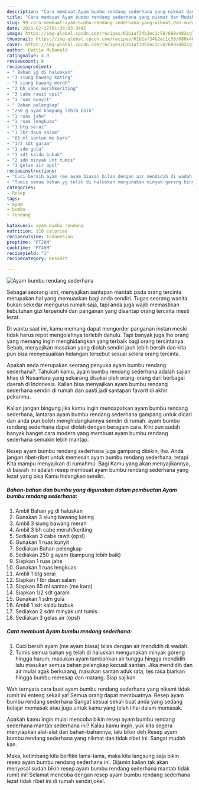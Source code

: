 ```yaml
---
description: "Cara membuat Ayam bumbu rendang sederhana yang nikmat dan Mudah Dibuat"
title: "Cara membuat Ayam bumbu rendang sederhana yang nikmat dan Mudah Dibuat"
slug: 99-cara-membuat-ayam-bumbu-rendang-sederhana-yang-nikmat-dan-mudah-dibuat
date: 2021-02-22T01:36:03.344Z
image: https://img-global.cpcdn.com/recipes/61b1af34b2ec1c58/680x482cq70/ayam-bumbu-rendang-sederhana-foto-resep-utama.jpg
thumbnail: https://img-global.cpcdn.com/recipes/61b1af34b2ec1c58/680x482cq70/ayam-bumbu-rendang-sederhana-foto-resep-utama.jpg
cover: https://img-global.cpcdn.com/recipes/61b1af34b2ec1c58/680x482cq70/ayam-bumbu-rendang-sederhana-foto-resep-utama.jpg
author: Hattie McDonald
ratingvalue: 4.9
reviewcount: 8
recipeingredient:
- " Bahan yg di haluskan"
- "3 siung bawang kating"
- "3 siung bawang merah"
- "3 bh cabe merahkeriting"
- "3 cabe rawit opsl"
- "1 ruas kunyit"
- " Bahan pelengkap"
- "250 g ayam kampung lebih baik"
- "1 ruas jahe"
- "1 ruas lengkuas"
- "1 btg serai"
- "1 lbr daun salam"
- "65 ml santan me kara"
- "1/2 sdt garam"
- "1 sdm gula"
- "1 sdt kaldu bubuk"
- "2 sdm minyak unt tumis"
- "3 gelas air opsl"
recipeinstructions:
- "Cuci bersih ayam (me ayam biasa) bilas dengan air mendidih di wadah."
- "Tumis semua bahan yg telah di haluskan mengunakan minyak goreng hingga harum, masukan ayam tambahkan air tunggu hingga mendidih lalu masukan semua bahan pelengkap kecuali santan. Jika mendidih dan air mulai agak berkurang, masukan santan aduk rata, tes rasa biarkan hingga bumbu meresap dan matang. Siap sajikan"
categories:
- Resep
tags:
- ayam
- bumbu
- rendang

katakunci: ayam bumbu rendang 
nutrition: 110 calories
recipecuisine: Indonesian
preptime: "PT20M"
cooktime: "PT45M"
recipeyield: "1"
recipecategory: Dessert

---
```



![Ayam bumbu rendang sederhana](https://img-global.cpcdn.com/recipes/61b1af34b2ec1c58/680x482cq70/ayam-bumbu-rendang-sederhana-foto-resep-utama.jpg)

Sebagai seorang istri, menyajikan santapan mantab pada orang tercinta merupakan hal yang memuaskan bagi anda sendiri. Tugas seorang  wanita bukan sekedar mengurus rumah saja, tapi anda juga wajib memastikan kebutuhan gizi terpenuhi dan panganan yang disantap orang tercinta mesti lezat.

Di waktu  saat ini, kamu memang dapat mengorder panganan instan meski tidak harus repot mengolahnya terlebih dahulu. Tapi banyak juga lho orang yang memang ingin menghidangkan yang terbaik bagi orang tercintanya. Sebab, menyajikan masakan yang diolah sendiri jauh lebih bersih dan kita pun bisa menyesuaikan hidangan tersebut sesuai selera orang tercinta. 



Apakah anda merupakan seorang penyuka ayam bumbu rendang sederhana?. Tahukah kamu, ayam bumbu rendang sederhana adalah sajian khas di Nusantara yang sekarang disukai oleh orang-orang dari berbagai daerah di Indonesia. Kalian bisa menyajikan ayam bumbu rendang sederhana sendiri di rumah dan pasti jadi santapan favorit di akhir pekanmu.

Kalian jangan bingung jika kamu ingin mendapatkan ayam bumbu rendang sederhana, lantaran ayam bumbu rendang sederhana gampang untuk dicari dan anda pun boleh menghidangkannya sendiri di rumah. ayam bumbu rendang sederhana dapat diolah dengan beragam cara. Kini pun sudah banyak banget cara modern yang membuat ayam bumbu rendang sederhana semakin lebih mantap.

Resep ayam bumbu rendang sederhana juga gampang dibikin, lho. Anda jangan ribet-ribet untuk memesan ayam bumbu rendang sederhana, tetapi Kita mampu menyajikan di rumahmu. Bagi Kamu yang akan menyajikannya, di bawah ini adalah resep membuat ayam bumbu rendang sederhana yang lezat yang bisa Kamu hidangkan sendiri.

<!--inarticleads1-->

##### Bahan-bahan dan bumbu yang digunakan dalam pembuatan Ayam bumbu rendang sederhana:

1. Ambil  Bahan yg di haluskan
1. Gunakan 3 siung bawang kating
1. Ambil 3 siung bawang merah
1. Ambil 3 bh cabe merah/keriting
1. Sediakan 3 cabe rawit (opsl)
1. Gunakan 1 ruas kunyit
1. Sediakan  Bahan pelengkap
1. Sediakan 250 g ayam (kampung lebih baik)
1. Siapkan 1 ruas jahe
1. Gunakan 1 ruas lengkuas
1. Ambil 1 btg serai
1. Siapkan 1 lbr daun salam
1. Siapkan 65 ml santan (me kara)
1. Siapkan 1/2 sdt garam
1. Gunakan 1 sdm gula
1. Ambil 1 sdt kaldu bubuk
1. Sediakan 2 sdm minyak unt tumis
1. Sediakan 3 gelas air (opsl)




<!--inarticleads2-->

##### Cara membuat Ayam bumbu rendang sederhana:

1. Cuci bersih ayam (me ayam biasa) bilas dengan air mendidih di wadah.
1. Tumis semua bahan yg telah di haluskan mengunakan minyak goreng hingga harum, masukan ayam tambahkan air tunggu hingga mendidih lalu masukan semua bahan pelengkap kecuali santan. Jika mendidih dan air mulai agak berkurang, masukan santan aduk rata, tes rasa biarkan hingga bumbu meresap dan matang. Siap sajikan




Wah ternyata cara buat ayam bumbu rendang sederhana yang nikamt tidak rumit ini enteng sekali ya! Semua orang dapat membuatnya. Resep ayam bumbu rendang sederhana Sangat sesuai sekali buat anda yang sedang belajar memasak atau juga untuk kamu yang telah lihai dalam memasak.

Apakah kamu ingin mulai mencoba bikin resep ayam bumbu rendang sederhana mantab sederhana ini? Kalau kamu ingin, yuk kita segera menyiapkan alat-alat dan bahan-bahannya, lalu bikin deh Resep ayam bumbu rendang sederhana yang nikmat dan tidak ribet ini. Sangat mudah kan. 

Maka, ketimbang kita berfikir lama-lama, maka kita langsung saja bikin resep ayam bumbu rendang sederhana ini. Dijamin kalian tak akan menyesal sudah bikin resep ayam bumbu rendang sederhana mantab tidak rumit ini! Selamat mencoba dengan resep ayam bumbu rendang sederhana lezat tidak ribet ini di rumah sendiri,oke!.

